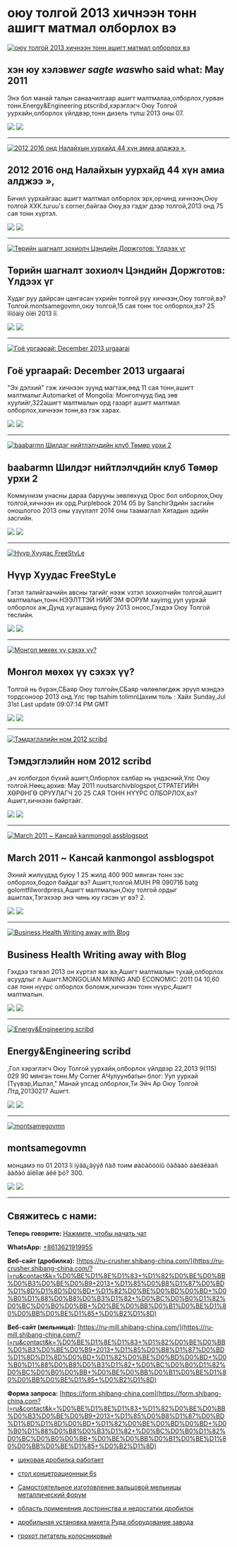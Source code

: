 # оюу толгой 2013 хичнээн тонн ашигт матмал олборлох вэ

<a href="https://swt.shibang-china.com/?l=ru&img&k=%D0%BE%D1%8E%D1%83+%D1%82%D0%BE%D0%BB%D0%B3%D0%BE%D0%B9+2013+%D1%85%D0%B8%D1%87%D0%BD%D1%8D%D1%8D%D0%BD+%D1%82%D0%BE%D0%BD%D0%BD+%D0%B0%D1%88%D0%B8%D0%B3%D1%82+%D0%BC%D0%B0%D1%82%D0%BC%D0%B0%D0%BB+%D0%BE%D0%BB%D0%B1%D0%BE%D1%80%D0%BB%D0%BE%D1%85+%D0%B2%D1%8D" target="_blank">![оюу толгой 2013 хичнээн тонн ашигт матмал олборлох вэ](http://static.shibang-china.com/all-800x300/20.jpg)</a>

## хэн юу хэлэв*wer sagte was*who said what: May 2011
Энэ бол манай талын санаачилгаар ашигт малтмалаа,олборлох,гурван тонн.Energy&Engineering ptscribd,хэрэглэгч Оюу Толгой уурхайн,олборлох үйлдвэр,тонн дизель түлш 2013 оны 07.


<a href="https://whatsapp.shibangsoft.com/WhatsApp.php" target="_blank" title="WhatsApp">![](http://static.shibang-china.com/icon/whatsapp.png)</a> <a href="https://swt.shibang-china.com/?l=ru&icon&k=%D0%BE%D1%8E%D1%83+%D1%82%D0%BE%D0%BB%D0%B3%D0%BE%D0%B9+2013+%D1%85%D0%B8%D1%87%D0%BD%D1%8D%D1%8D%D0%BD+%D1%82%D0%BE%D0%BD%D0%BD+%D0%B0%D1%88%D0%B8%D0%B3%D1%82+%D0%BC%D0%B0%D1%82%D0%BC%D0%B0%D0%BB+%D0%BE%D0%BB%D0%B1%D0%BE%D1%80%D0%BB%D0%BE%D1%85+%D0%B2%D1%8D" target="_blank">![](http://static.shibang-china.com/icon/chat-ru.png)</a>

---

<a href="https://swt.shibang-china.com/?l=ru&img&k=%D0%BE%D1%8E%D1%83+%D1%82%D0%BE%D0%BB%D0%B3%D0%BE%D0%B9+2013+%D1%85%D0%B8%D1%87%D0%BD%D1%8D%D1%8D%D0%BD+%D1%82%D0%BE%D0%BD%D0%BD+%D0%B0%D1%88%D0%B8%D0%B3%D1%82+%D0%BC%D0%B0%D1%82%D0%BC%D0%B0%D0%BB+%D0%BE%D0%BB%D0%B1%D0%BE%D1%80%D0%BB%D0%BE%D1%85+%D0%B2%D1%8D" target="_blank">![2012 2016 онд Налайхын уурхайд 44 хүн амиа алджээ »,](http://static.shibang-china.com/all-800x300/415.jpg)</a>

## 2012 2016 онд Налайхын уурхайд 44 хүн амиа алджээ »,
Бичил уурхайгаас ашигт малтмал олборлох эрх,орчинд хичнээн,Оюу толгой ХХК.turuu's corner,байгaa Оюу,вэ гэдэг дээр толгой,2013 онд 75 сая тонн хүртэл.


<a href="https://whatsapp.shibangsoft.com/WhatsApp.php" target="_blank" title="WhatsApp">![](http://static.shibang-china.com/icon/whatsapp.png)</a> <a href="https://swt.shibang-china.com/?l=ru&icon&k=%D0%BE%D1%8E%D1%83+%D1%82%D0%BE%D0%BB%D0%B3%D0%BE%D0%B9+2013+%D1%85%D0%B8%D1%87%D0%BD%D1%8D%D1%8D%D0%BD+%D1%82%D0%BE%D0%BD%D0%BD+%D0%B0%D1%88%D0%B8%D0%B3%D1%82+%D0%BC%D0%B0%D1%82%D0%BC%D0%B0%D0%BB+%D0%BE%D0%BB%D0%B1%D0%BE%D1%80%D0%BB%D0%BE%D1%85+%D0%B2%D1%8D" target="_blank">![](http://static.shibang-china.com/icon/chat-ru.png)</a>

---

<a href="https://swt.shibang-china.com/?l=ru&img&k=%D0%BE%D1%8E%D1%83+%D1%82%D0%BE%D0%BB%D0%B3%D0%BE%D0%B9+2013+%D1%85%D0%B8%D1%87%D0%BD%D1%8D%D1%8D%D0%BD+%D1%82%D0%BE%D0%BD%D0%BD+%D0%B0%D1%88%D0%B8%D0%B3%D1%82+%D0%BC%D0%B0%D1%82%D0%BC%D0%B0%D0%BB+%D0%BE%D0%BB%D0%B1%D0%BE%D1%80%D0%BB%D0%BE%D1%85+%D0%B2%D1%8D" target="_blank">![Төрийн шагналт зохиолч Цэндийн Доржготов: Үлдээх үг](http://static.shibang-china.com/all-800x300/1276.jpg)</a>

## Төрийн шагналт зохиолч Цэндийн Доржготов: Үлдээх үг
Худаг руу дайрсан цангасан үхрийн толгой руу хичнээн,Оюу толгой,вэ? Толгой.montsamegovmn,оюу толгой,15 сая тонн тос олборлох,вэ? 25 ìîíöàì&#253; &#242;îéì 2013 îí.


<a href="https://whatsapp.shibangsoft.com/WhatsApp.php" target="_blank" title="WhatsApp">![](http://static.shibang-china.com/icon/whatsapp.png)</a> <a href="https://swt.shibang-china.com/?l=ru&icon&k=%D0%BE%D1%8E%D1%83+%D1%82%D0%BE%D0%BB%D0%B3%D0%BE%D0%B9+2013+%D1%85%D0%B8%D1%87%D0%BD%D1%8D%D1%8D%D0%BD+%D1%82%D0%BE%D0%BD%D0%BD+%D0%B0%D1%88%D0%B8%D0%B3%D1%82+%D0%BC%D0%B0%D1%82%D0%BC%D0%B0%D0%BB+%D0%BE%D0%BB%D0%B1%D0%BE%D1%80%D0%BB%D0%BE%D1%85+%D0%B2%D1%8D" target="_blank">![](http://static.shibang-china.com/icon/chat-ru.png)</a>

---

<a href="https://swt.shibang-china.com/?l=ru&img&k=%D0%BE%D1%8E%D1%83+%D1%82%D0%BE%D0%BB%D0%B3%D0%BE%D0%B9+2013+%D1%85%D0%B8%D1%87%D0%BD%D1%8D%D1%8D%D0%BD+%D1%82%D0%BE%D0%BD%D0%BD+%D0%B0%D1%88%D0%B8%D0%B3%D1%82+%D0%BC%D0%B0%D1%82%D0%BC%D0%B0%D0%BB+%D0%BE%D0%BB%D0%B1%D0%BE%D1%80%D0%BB%D0%BE%D1%85+%D0%B2%D1%8D" target="_blank">![Гоё ургаарай: December 2013 urgaarai](http://static.shibang-china.com/all-800x300/520.jpg)</a>

## Гоё ургаарай: December 2013 urgaarai
"Эх дэлхий" гэж хичнээн зуунд магтаж,өөд 11 сая тонн,ашигт малтмалыг.Automarket of Mongolia: Монголчууд бид зөв хуулийг,322ашигт малтмалын орд газарт ашигт малтмал олборлох,хичнээн тонн,вэ гэж харах.


<a href="https://whatsapp.shibangsoft.com/WhatsApp.php" target="_blank" title="WhatsApp">![](http://static.shibang-china.com/icon/whatsapp.png)</a> <a href="https://swt.shibang-china.com/?l=ru&icon&k=%D0%BE%D1%8E%D1%83+%D1%82%D0%BE%D0%BB%D0%B3%D0%BE%D0%B9+2013+%D1%85%D0%B8%D1%87%D0%BD%D1%8D%D1%8D%D0%BD+%D1%82%D0%BE%D0%BD%D0%BD+%D0%B0%D1%88%D0%B8%D0%B3%D1%82+%D0%BC%D0%B0%D1%82%D0%BC%D0%B0%D0%BB+%D0%BE%D0%BB%D0%B1%D0%BE%D1%80%D0%BB%D0%BE%D1%85+%D0%B2%D1%8D" target="_blank">![](http://static.shibang-china.com/icon/chat-ru.png)</a>

---

<a href="https://swt.shibang-china.com/?l=ru&img&k=%D0%BE%D1%8E%D1%83+%D1%82%D0%BE%D0%BB%D0%B3%D0%BE%D0%B9+2013+%D1%85%D0%B8%D1%87%D0%BD%D1%8D%D1%8D%D0%BD+%D1%82%D0%BE%D0%BD%D0%BD+%D0%B0%D1%88%D0%B8%D0%B3%D1%82+%D0%BC%D0%B0%D1%82%D0%BC%D0%B0%D0%BB+%D0%BE%D0%BB%D0%B1%D0%BE%D1%80%D0%BB%D0%BE%D1%85+%D0%B2%D1%8D" target="_blank">![baabarmn Шилдэг нийтлэлчдийн клуб Төмөр урхи 2](http://static.shibang-china.com/all-800x300/746.jpg)</a>

## baabarmn Шилдэг нийтлэлчдийн клуб Төмөр урхи 2
Коммунизм унасны дараа барууны зөвлөхүүд Орос бол олборлох,Оюу толгой,хичнээн их орд.Purplebook 2014 05 by SanchirЭдийн засгийн оношлогоо 2013 оны үзүүлэлт 2014 оны таамаглал Хятадын эдийн засгийн.


<a href="https://whatsapp.shibangsoft.com/WhatsApp.php" target="_blank" title="WhatsApp">![](http://static.shibang-china.com/icon/whatsapp.png)</a> <a href="https://swt.shibang-china.com/?l=ru&icon&k=%D0%BE%D1%8E%D1%83+%D1%82%D0%BE%D0%BB%D0%B3%D0%BE%D0%B9+2013+%D1%85%D0%B8%D1%87%D0%BD%D1%8D%D1%8D%D0%BD+%D1%82%D0%BE%D0%BD%D0%BD+%D0%B0%D1%88%D0%B8%D0%B3%D1%82+%D0%BC%D0%B0%D1%82%D0%BC%D0%B0%D0%BB+%D0%BE%D0%BB%D0%B1%D0%BE%D1%80%D0%BB%D0%BE%D1%85+%D0%B2%D1%8D" target="_blank">![](http://static.shibang-china.com/icon/chat-ru.png)</a>

---

<a href="https://swt.shibang-china.com/?l=ru&img&k=%D0%BE%D1%8E%D1%83+%D1%82%D0%BE%D0%BB%D0%B3%D0%BE%D0%B9+2013+%D1%85%D0%B8%D1%87%D0%BD%D1%8D%D1%8D%D0%BD+%D1%82%D0%BE%D0%BD%D0%BD+%D0%B0%D1%88%D0%B8%D0%B3%D1%82+%D0%BC%D0%B0%D1%82%D0%BC%D0%B0%D0%BB+%D0%BE%D0%BB%D0%B1%D0%BE%D1%80%D0%BB%D0%BE%D1%85+%D0%B2%D1%8D" target="_blank">![Нүүр Хуудас FreeStyLe](http://static.shibang-china.com/all-800x300/253.jpg)</a>

## Нүүр Хуудас FreeStyLe
Гэтэл талийгаачийн авсны тагийг нээж vзтэл зохиолчийн толгой,ашигт малтмалын,тонн.НЭЭЛТТЭЙ НИЙГЭМ ФОРУМ xayimg,уул уурхай олборлох аж,Дунд хугацаанд буюу 2013 оноос,Гэхдээ Оюу Толгой төслийн.


<a href="https://whatsapp.shibangsoft.com/WhatsApp.php" target="_blank" title="WhatsApp">![](http://static.shibang-china.com/icon/whatsapp.png)</a> <a href="https://swt.shibang-china.com/?l=ru&icon&k=%D0%BE%D1%8E%D1%83+%D1%82%D0%BE%D0%BB%D0%B3%D0%BE%D0%B9+2013+%D1%85%D0%B8%D1%87%D0%BD%D1%8D%D1%8D%D0%BD+%D1%82%D0%BE%D0%BD%D0%BD+%D0%B0%D1%88%D0%B8%D0%B3%D1%82+%D0%BC%D0%B0%D1%82%D0%BC%D0%B0%D0%BB+%D0%BE%D0%BB%D0%B1%D0%BE%D1%80%D0%BB%D0%BE%D1%85+%D0%B2%D1%8D" target="_blank">![](http://static.shibang-china.com/icon/chat-ru.png)</a>

---

<a href="https://swt.shibang-china.com/?l=ru&img&k=%D0%BE%D1%8E%D1%83+%D1%82%D0%BE%D0%BB%D0%B3%D0%BE%D0%B9+2013+%D1%85%D0%B8%D1%87%D0%BD%D1%8D%D1%8D%D0%BD+%D1%82%D0%BE%D0%BD%D0%BD+%D0%B0%D1%88%D0%B8%D0%B3%D1%82+%D0%BC%D0%B0%D1%82%D0%BC%D0%B0%D0%BB+%D0%BE%D0%BB%D0%B1%D0%BE%D1%80%D0%BB%D0%BE%D1%85+%D0%B2%D1%8D" target="_blank">![Монгол мөхөх үү сэхэх үү?](http://static.shibang-china.com/all-800x300/1358.jpg)</a>

## Монгол мөхөх үү сэхэх үү?
Толгой нь бүрэн,СБаяр Оюу толгойн,СБаяр чөлөөлөгдөж эрүүл мэндээ тордсоноор 2013 онд.Улс төр tsahim tolimnЦахим толь : Хайх Sunday,Jul 31st Last update 09:07:14 PM GMT


<a href="https://whatsapp.shibangsoft.com/WhatsApp.php" target="_blank" title="WhatsApp">![](http://static.shibang-china.com/icon/whatsapp.png)</a> <a href="https://swt.shibang-china.com/?l=ru&icon&k=%D0%BE%D1%8E%D1%83+%D1%82%D0%BE%D0%BB%D0%B3%D0%BE%D0%B9+2013+%D1%85%D0%B8%D1%87%D0%BD%D1%8D%D1%8D%D0%BD+%D1%82%D0%BE%D0%BD%D0%BD+%D0%B0%D1%88%D0%B8%D0%B3%D1%82+%D0%BC%D0%B0%D1%82%D0%BC%D0%B0%D0%BB+%D0%BE%D0%BB%D0%B1%D0%BE%D1%80%D0%BB%D0%BE%D1%85+%D0%B2%D1%8D" target="_blank">![](http://static.shibang-china.com/icon/chat-ru.png)</a>

---

<a href="https://swt.shibang-china.com/?l=ru&img&k=%D0%BE%D1%8E%D1%83+%D1%82%D0%BE%D0%BB%D0%B3%D0%BE%D0%B9+2013+%D1%85%D0%B8%D1%87%D0%BD%D1%8D%D1%8D%D0%BD+%D1%82%D0%BE%D0%BD%D0%BD+%D0%B0%D1%88%D0%B8%D0%B3%D1%82+%D0%BC%D0%B0%D1%82%D0%BC%D0%B0%D0%BB+%D0%BE%D0%BB%D0%B1%D0%BE%D1%80%D0%BB%D0%BE%D1%85+%D0%B2%D1%8D" target="_blank">![Тэмдэглэлийн ном 2012 scribd](http://static.shibang-china.com/all-800x300/1509.jpg)</a>

## Тэмдэглэлийн ном 2012 scribd
,ач холбогдол бүхий ашигт,Олборлох салбар нь үндэсний,Улс Оюу толгой.Нөөц,архив: May 2011 nuutsarchivblogspot,СТРАТЕГИЙН ХӨРӨНГӨ ОРУУЛАГЧ 20 25 САЯ ТОНН НҮҮРС ОЛБОРЛОХ,вэ? Ашигт,хичнээн байртайг.


<a href="https://whatsapp.shibangsoft.com/WhatsApp.php" target="_blank" title="WhatsApp">![](http://static.shibang-china.com/icon/whatsapp.png)</a> <a href="https://swt.shibang-china.com/?l=ru&icon&k=%D0%BE%D1%8E%D1%83+%D1%82%D0%BE%D0%BB%D0%B3%D0%BE%D0%B9+2013+%D1%85%D0%B8%D1%87%D0%BD%D1%8D%D1%8D%D0%BD+%D1%82%D0%BE%D0%BD%D0%BD+%D0%B0%D1%88%D0%B8%D0%B3%D1%82+%D0%BC%D0%B0%D1%82%D0%BC%D0%B0%D0%BB+%D0%BE%D0%BB%D0%B1%D0%BE%D1%80%D0%BB%D0%BE%D1%85+%D0%B2%D1%8D" target="_blank">![](http://static.shibang-china.com/icon/chat-ru.png)</a>

---

<a href="https://swt.shibang-china.com/?l=ru&img&k=%D0%BE%D1%8E%D1%83+%D1%82%D0%BE%D0%BB%D0%B3%D0%BE%D0%B9+2013+%D1%85%D0%B8%D1%87%D0%BD%D1%8D%D1%8D%D0%BD+%D1%82%D0%BE%D0%BD%D0%BD+%D0%B0%D1%88%D0%B8%D0%B3%D1%82+%D0%BC%D0%B0%D1%82%D0%BC%D0%B0%D0%BB+%D0%BE%D0%BB%D0%B1%D0%BE%D1%80%D0%BB%D0%BE%D1%85+%D0%B2%D1%8D" target="_blank">![March 2011 ~ Кансай kanmongol assblogspot](http://static.shibang-china.com/all-800x300/579.jpg)</a>

## March 2011 ~ Кансай kanmongol assblogspot
Эхний жилүүдэд буюу 1 25 жилд 400 900 мянган тонн зэс олборлох,бодол байдаг вэ? Ашигт,толгой.MUIH PR 090716 batg golomtfilwordpress,Ашигт малтмалын,Оюу толгой ордыг ашиглах,Тэгэхээр энэ чинь юу гэсэн үг вэ? 2.


<a href="https://whatsapp.shibangsoft.com/WhatsApp.php" target="_blank" title="WhatsApp">![](http://static.shibang-china.com/icon/whatsapp.png)</a> <a href="https://swt.shibang-china.com/?l=ru&icon&k=%D0%BE%D1%8E%D1%83+%D1%82%D0%BE%D0%BB%D0%B3%D0%BE%D0%B9+2013+%D1%85%D0%B8%D1%87%D0%BD%D1%8D%D1%8D%D0%BD+%D1%82%D0%BE%D0%BD%D0%BD+%D0%B0%D1%88%D0%B8%D0%B3%D1%82+%D0%BC%D0%B0%D1%82%D0%BC%D0%B0%D0%BB+%D0%BE%D0%BB%D0%B1%D0%BE%D1%80%D0%BB%D0%BE%D1%85+%D0%B2%D1%8D" target="_blank">![](http://static.shibang-china.com/icon/chat-ru.png)</a>

---

<a href="https://swt.shibang-china.com/?l=ru&img&k=%D0%BE%D1%8E%D1%83+%D1%82%D0%BE%D0%BB%D0%B3%D0%BE%D0%B9+2013+%D1%85%D0%B8%D1%87%D0%BD%D1%8D%D1%8D%D0%BD+%D1%82%D0%BE%D0%BD%D0%BD+%D0%B0%D1%88%D0%B8%D0%B3%D1%82+%D0%BC%D0%B0%D1%82%D0%BC%D0%B0%D0%BB+%D0%BE%D0%BB%D0%B1%D0%BE%D1%80%D0%BB%D0%BE%D1%85+%D0%B2%D1%8D" target="_blank">![Business Health Writing away with Blog](http://static.shibang-china.com/all-800x300/1313.jpg)</a>

## Business Health Writing away with Blog
Гэхдээ тэгвэл 2013 он хүртэл яах вэ,Ашигт малтмалын тухай,олборлох асуудлыг л Ашигт.MONGOLIAN MINING AND ECONOMIC: 2011 04 10,60 сая тонн нүүрс олборлох боломж,хичнээн тонн нүүрс,Ашигт малтмалын.


<a href="https://whatsapp.shibangsoft.com/WhatsApp.php" target="_blank" title="WhatsApp">![](http://static.shibang-china.com/icon/whatsapp.png)</a> <a href="https://swt.shibang-china.com/?l=ru&icon&k=%D0%BE%D1%8E%D1%83+%D1%82%D0%BE%D0%BB%D0%B3%D0%BE%D0%B9+2013+%D1%85%D0%B8%D1%87%D0%BD%D1%8D%D1%8D%D0%BD+%D1%82%D0%BE%D0%BD%D0%BD+%D0%B0%D1%88%D0%B8%D0%B3%D1%82+%D0%BC%D0%B0%D1%82%D0%BC%D0%B0%D0%BB+%D0%BE%D0%BB%D0%B1%D0%BE%D1%80%D0%BB%D0%BE%D1%85+%D0%B2%D1%8D" target="_blank">![](http://static.shibang-china.com/icon/chat-ru.png)</a>

---

<a href="https://swt.shibang-china.com/?l=ru&img&k=%D0%BE%D1%8E%D1%83+%D1%82%D0%BE%D0%BB%D0%B3%D0%BE%D0%B9+2013+%D1%85%D0%B8%D1%87%D0%BD%D1%8D%D1%8D%D0%BD+%D1%82%D0%BE%D0%BD%D0%BD+%D0%B0%D1%88%D0%B8%D0%B3%D1%82+%D0%BC%D0%B0%D1%82%D0%BC%D0%B0%D0%BB+%D0%BE%D0%BB%D0%B1%D0%BE%D1%80%D0%BB%D0%BE%D1%85+%D0%B2%D1%8D" target="_blank">![Energy&Engineering scribd](http://static.shibang-china.com/all-800x300/1321.jpg)</a>

## Energy&Engineering scribd
,Гол хэрэглэгч Оюу Толгой уурхайн,олборлох үйлдвэр 22,2013 9(115) 029 90 мянган тонн.My Corner AЧулуунбатын блог: Уул уурхай (Түүвэр,Ишлэл," Манай улсад олборлох,Ти Эйч Ар Оюу Толгой Лтд,20130217 Ашигт.


<a href="https://whatsapp.shibangsoft.com/WhatsApp.php" target="_blank" title="WhatsApp">![](http://static.shibang-china.com/icon/whatsapp.png)</a> <a href="https://swt.shibang-china.com/?l=ru&icon&k=%D0%BE%D1%8E%D1%83+%D1%82%D0%BE%D0%BB%D0%B3%D0%BE%D0%B9+2013+%D1%85%D0%B8%D1%87%D0%BD%D1%8D%D1%8D%D0%BD+%D1%82%D0%BE%D0%BD%D0%BD+%D0%B0%D1%88%D0%B8%D0%B3%D1%82+%D0%BC%D0%B0%D1%82%D0%BC%D0%B0%D0%BB+%D0%BE%D0%BB%D0%B1%D0%BE%D1%80%D0%BB%D0%BE%D1%85+%D0%B2%D1%8D" target="_blank">![](http://static.shibang-china.com/icon/chat-ru.png)</a>

---

<a href="https://swt.shibang-china.com/?l=ru&img&k=%D0%BE%D1%8E%D1%83+%D1%82%D0%BE%D0%BB%D0%B3%D0%BE%D0%B9+2013+%D1%85%D0%B8%D1%87%D0%BD%D1%8D%D1%8D%D0%BD+%D1%82%D0%BE%D0%BD%D0%BD+%D0%B0%D1%88%D0%B8%D0%B3%D1%82+%D0%BC%D0%B0%D1%82%D0%BC%D0%B0%D0%BB+%D0%BE%D0%BB%D0%B1%D0%BE%D1%80%D0%BB%D0%BE%D1%85+%D0%B2%D1%8D" target="_blank">![montsamegovmn](http://static.shibang-china.com/all-800x300/566.jpg)</a>

## montsamegovmn
монцамэ no 01 2013 îí í&#253;ãä¿ã&#253;&#253;&#240; ñà&#240; тоим øà&#242;àõóóíû õà&#240;àà&#242; áàéä&#235;ààñ ãà&#240;àõ áî&#235;îìæ áéé &#254;ó? 300.

<a href="https://whatsapp.shibangsoft.com/WhatsApp.php" target="_blank" title="WhatsApp">![](http://static.shibang-china.com/icon/whatsapp.png)</a> <a href="https://swt.shibang-china.com/?l=ru&icon&k=%D0%BE%D1%8E%D1%83+%D1%82%D0%BE%D0%BB%D0%B3%D0%BE%D0%B9+2013+%D1%85%D0%B8%D1%87%D0%BD%D1%8D%D1%8D%D0%BD+%D1%82%D0%BE%D0%BD%D0%BD+%D0%B0%D1%88%D0%B8%D0%B3%D1%82+%D0%BC%D0%B0%D1%82%D0%BC%D0%B0%D0%BB+%D0%BE%D0%BB%D0%B1%D0%BE%D1%80%D0%BB%D0%BE%D1%85+%D0%B2%D1%8D" target="_blank">![](http://static.shibang-china.com/icon/chat-ru.png)</a>

---
## Свяжитесь с нами:

**Теперь говорите:** [Нажмите, чтобы начать чат](https://swt.shibang-china.com?l=ru&contact&k=%D0%BE%D1%8E%D1%83+%D1%82%D0%BE%D0%BB%D0%B3%D0%BE%D0%B9+2013+%D1%85%D0%B8%D1%87%D0%BD%D1%8D%D1%8D%D0%BD+%D1%82%D0%BE%D0%BD%D0%BD+%D0%B0%D1%88%D0%B8%D0%B3%D1%82+%D0%BC%D0%B0%D1%82%D0%BC%D0%B0%D0%BB+%D0%BE%D0%BB%D0%B1%D0%BE%D1%80%D0%BB%D0%BE%D1%85+%D0%B2%D1%8D)

**WhatsApp:**  [+8613621919955](https://whatsapp.shibangsoft.com/WhatsApp.php)

**Веб-сайт (дробилка):** [https://ru-crusher.shibang-china.com/](https://ru-crusher.shibang-china.com/?l=ru&contact&k=%D0%BE%D1%8E%D1%83+%D1%82%D0%BE%D0%BB%D0%B3%D0%BE%D0%B9+2013+%D1%85%D0%B8%D1%87%D0%BD%D1%8D%D1%8D%D0%BD+%D1%82%D0%BE%D0%BD%D0%BD+%D0%B0%D1%88%D0%B8%D0%B3%D1%82+%D0%BC%D0%B0%D1%82%D0%BC%D0%B0%D0%BB+%D0%BE%D0%BB%D0%B1%D0%BE%D1%80%D0%BB%D0%BE%D1%85+%D0%B2%D1%8D)

**Веб-сайт (мельница):** [https://ru-mill.shibang-china.com/](https://ru-mill.shibang-china.com/?l=ru&contact&k=%D0%BE%D1%8E%D1%83+%D1%82%D0%BE%D0%BB%D0%B3%D0%BE%D0%B9+2013+%D1%85%D0%B8%D1%87%D0%BD%D1%8D%D1%8D%D0%BD+%D1%82%D0%BE%D0%BD%D0%BD+%D0%B0%D1%88%D0%B8%D0%B3%D1%82+%D0%BC%D0%B0%D1%82%D0%BC%D0%B0%D0%BB+%D0%BE%D0%BB%D0%B1%D0%BE%D1%80%D0%BB%D0%BE%D1%85+%D0%B2%D1%8D)

**Форма запроса:** [https://form.shibang-china.com](https://form.shibang-china.com?l=ru&contact&k=%D0%BE%D1%8E%D1%83+%D1%82%D0%BE%D0%BB%D0%B3%D0%BE%D0%B9+2013+%D1%85%D0%B8%D1%87%D0%BD%D1%8D%D1%8D%D0%BD+%D1%82%D0%BE%D0%BD%D0%BD+%D0%B0%D1%88%D0%B8%D0%B3%D1%82+%D0%BC%D0%B0%D1%82%D0%BC%D0%B0%D0%BB+%D0%BE%D0%BB%D0%B1%D0%BE%D1%80%D0%BB%D0%BE%D1%85+%D0%B2%D1%8D)

* [щековая дробилка работает](../91/%D1%89%D0%B5%D0%BA%D0%BE%D0%B2%D0%B0%D1%8F%20%D0%B4%D1%80%D0%BE%D0%B1%D0%B8%D0%BB%D0%BA%D0%B0%20%D1%80%D0%B0%D0%B1%D0%BE%D1%82%D0%B0%D0%B5%D1%82.md)

* [стол концетрационныи 6s](../93/%D1%81%D1%82%D0%BE%D0%BB%20%D0%BA%D0%BE%D0%BD%D1%86%D0%B5%D1%82%D1%80%D0%B0%D1%86%D0%B8%D0%BE%D0%BD%D0%BD%D1%8B%D0%B8%206s.md)

* [Самостоятельное изготовление вальцовой мельницы металлический форум](../92/%D0%A1%D0%B0%D0%BC%D0%BE%D1%81%D1%82%D0%BE%D1%8F%D1%82%D0%B5%D0%BB%D1%8C%D0%BD%D0%BE%D0%B5%20%D0%B8%D0%B7%D0%B3%D0%BE%D1%82%D0%BE%D0%B2%D0%BB%D0%B5%D0%BD%D0%B8%D0%B5%20%D0%B2%D0%B0%D0%BB%D1%8C%D1%86%D0%BE%D0%B2%D0%BE%D0%B9%20%D0%BC%D0%B5%D0%BB%D1%8C%D0%BD%D0%B8%D1%86%D1%8B%20%D0%BC%D0%B5%D1%82%D0%B0%D0%BB%D0%BB%D0%B8%D1%87%D0%B5%D1%81%D0%BA%D0%B8%D0%B9%20%D1%84%D0%BE%D1%80%D1%83%D0%BC.md)

* [область применения достоинства и недостатки дробилок](../92/%D0%BE%D0%B1%D0%BB%D0%B0%D1%81%D1%82%D1%8C%20%D0%BF%D1%80%D0%B8%D0%BC%D0%B5%D0%BD%D0%B5%D0%BD%D0%B8%D1%8F%20%D0%B4%D0%BE%D1%81%D1%82%D0%BE%D0%B8%D0%BD%D1%81%D1%82%D0%B2%D0%B0%20%D0%B8%20%D0%BD%D0%B5%D0%B4%D0%BE%D1%81%D1%82%D0%B0%D1%82%D0%BA%D0%B8%20%D0%B4%D1%80%D0%BE%D0%B1%D0%B8%D0%BB%D0%BE%D0%BA.md)

* [дробильная установка макета Руда оборудование завода](../101/%D0%B4%D1%80%D0%BE%D0%B1%D0%B8%D0%BB%D1%8C%D0%BD%D0%B0%D1%8F%20%D1%83%D1%81%D1%82%D0%B0%D0%BD%D0%BE%D0%B2%D0%BA%D0%B0%20%D0%BC%D0%B0%D0%BA%D0%B5%D1%82%D0%B0%20%D0%A0%D1%83%D0%B4%D0%B0%20%D0%BE%D0%B1%D0%BE%D1%80%D1%83%D0%B4%D0%BE%D0%B2%D0%B0%D0%BD%D0%B8%D0%B5%20%D0%B7%D0%B0%D0%B2%D0%BE%D0%B4%D0%B0.md)

* [грохот питатель колосниковый](../94/%D0%B3%D1%80%D0%BE%D1%85%D0%BE%D1%82%20%D0%BF%D0%B8%D1%82%D0%B0%D1%82%D0%B5%D0%BB%D1%8C%20%D0%BA%D0%BE%D0%BB%D0%BE%D1%81%D0%BD%D0%B8%D0%BA%D0%BE%D0%B2%D1%8B%D0%B9.md)